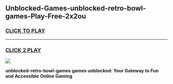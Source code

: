 
## Unblocked-Games-unblocked-retro-bowl-games-Play-Free-2x2ou
<h3>
<a href="https://premium76.site?title=unblocked-retro-bowl-games&ref=10A">CLICK TO PLAY</a></h3>
<hr>

<h3>
<a href="https://premium76.site?title=unblocked-retro-bowl-games&ref=10A">CLICK 2 PLAY</a>
  
</h3>

<a href="https://premium76.site?title=unblocked-retro-bowl-games&ref=10A"><img src="https://clearcache.store/games.png"></a>


**unblocked-retro-bowl-games games unblocked: Your Gateway to Fun and Accessible Online Gaming**
